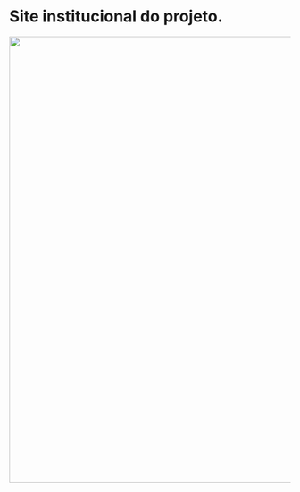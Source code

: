 # Site institucional do projeto.

<p align="center">
  <img width="800" hight="600"  src="https://media1.giphy.com/media/qgQUggAC3Pfv687qPC/giphy.gif">
</p>
